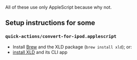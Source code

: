 All of these use only AppleScript because why not.

## Setup instructions for some
### `quick-actions/convert-for-ipod.applescript`
- Install [Brew](https://brew.sh) and the XLD package (`brew install xld`); or:
- [install XLD](https://tmkk.undo.jp/xld/index.html) and its CLI app
